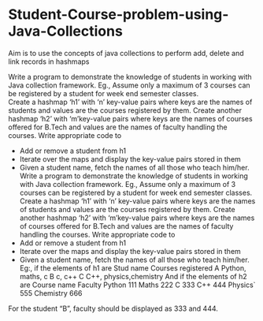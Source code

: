 # Student-Course-problem-using-Java-Collections
Aim is to use the concepts of java collections to perform add, delete and link records in hashmaps

Write a program to demonstrate the knowledge of students in working with Java collection framework.
Eg., Assume only a maximum of 3 courses can be registered by a student for week end semester classes.  
Create a hashmap ‘h1’ with ‘n’ key-value pairs where keys are the names of students and values are the courses registered by them. 
Create another hashmap ‘h2’ with ‘m’key-value pairs where keys are the names of courses offered for B.Tech and values are the names 
of faculty handling the courses. Write appropriate code to
-	Add or remove a student from h1
-	Iterate over the maps and display the key-value pairs stored in them
-	Given a student name, fetch the names of all those who teach him/her.
Write a program to demonstrate the knowledge of students in working with Java collection framework.
Eg., Assume only a maximum of 3 courses can be registered by a student for week end semester classes.  Create a hashmap ‘h1’ with ‘n’ key-value pairs where keys are the names of students and values are the courses registered by them. Create another hashmap ‘h2’ with ‘m’key-value pairs where keys are the names of courses offered for B.Tech and values are the names of faculty handling the courses. Write appropriate code to
-	Add or remove a student from h1
-	Iterate over the maps and display the key-value pairs stored in them
-	Given a student name, fetch the names of all those who teach him/her.
         Eg:, if the elements of h1 are
Stud name	Courses registered
A	        Python, maths, c
B	        c, c++
C         C++, physics,chemistry
And if the elements of h2 are
Course name	Faculty
Python	      111
Maths	        222
C	            333
C++	          444
Physics`	    555
Chemistry	    666

For the student “B”, faculty should be displayed as 333 and 444.
